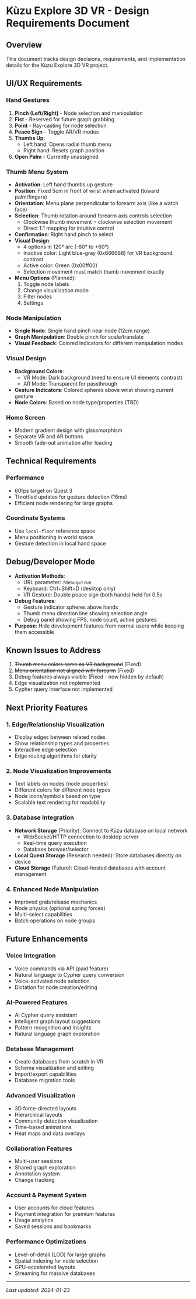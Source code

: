 # Kùzu Explore 3D VR - Design Requirements Document

## Overview
This document tracks design decisions, requirements, and implementation details for the Kùzu Explore 3D VR project.

## UI/UX Requirements

### Hand Gestures
1. **Pinch (Left/Right)** - Node selection and manipulation
2. **Fist** - Reserved for future graph grabbing
3. **Point** - Ray-casting for node selection
4. **Peace Sign** - Toggle AR/VR modes
5. **Thumbs Up**:
   - Left hand: Opens radial thumb menu
   - Right hand: Resets graph position
6. **Open Palm** - Currently unassigned

### Thumb Menu System
- **Activation**: Left hand thumbs up gesture
- **Position**: Fixed 5cm in front of wrist when activated (toward palm/fingers)
- **Orientation**: Menu plane perpendicular to forearm axis (like a watch face)
- **Selection**: Thumb rotation around forearm axis controls selection
  - Clockwise thumb movement = clockwise selection movement
  - Direct 1:1 mapping for intuitive control
- **Confirmation**: Right hand pinch to select
- **Visual Design**:
  - 4 options in 120° arc (-60° to +60°)
  - Inactive color: Light blue-gray (0x666688) for VR background contrast
  - Active color: Green (0x00ff00)
  - Selection movement must match thumb movement exactly
- **Menu Options** (Planned):
  1. Toggle node labels
  2. Change visualization mode
  3. Filter nodes
  4. Settings

### Node Manipulation
- **Single Node**: Single hand pinch near node (12cm range)
- **Graph Manipulation**: Double pinch for scale/translate
- **Visual Feedback**: Colored indicators for different manipulation modes

### Visual Design
- **Background Colors**:
  - VR Mode: Dark background (need to ensure UI elements contrast)
  - AR Mode: Transparent for passthrough
- **Gesture Indicators**: Colored spheres above wrist showing current gesture
- **Node Colors**: Based on node type/properties (TBD)

### Home Screen
- Modern gradient design with glassmorphism
- Separate VR and AR buttons
- Smooth fade-out animation after loading

## Technical Requirements

### Performance
- 60fps target on Quest 3
- Throttled updates for gesture detection (16ms)
- Efficient node rendering for large graphs

### Coordinate Systems
- Use `local-floor` reference space
- Menu positioning in world space
- Gesture detection in local hand space

## Debug/Developer Mode
- **Activation Methods**:
  - URL parameter: `?debug=true`
  - Keyboard: Ctrl+Shift+D (desktop only)
  - VR Gesture: Double peace sign (both hands) held for 0.5s
- **Debug Features**:
  - Gesture indicator spheres above hands
  - Thumb menu direction line showing selection angle
  - Debug panel showing FPS, node count, active gestures
- **Purpose**: Hide development features from normal users while keeping them accessible

## Known Issues to Address
1. ~~Thumb menu colors same as VR background~~ (Fixed)
2. ~~Menu orientation not aligned with forearm~~ (Fixed)
3. ~~Debug features always visible~~ (Fixed - now hidden by default)
4. Edge visualization not implemented
5. Cypher query interface not implemented

## Next Priority Features

### 1. Edge/Relationship Visualization
- Display edges between related nodes
- Show relationship types and properties
- Interactive edge selection
- Edge routing algorithms for clarity

### 2. Node Visualization Improvements
- Text labels on nodes (node properties)
- Different colors for different node types
- Node icons/symbols based on type
- Scalable text rendering for readability

### 3. Database Integration
- **Network Storage** (Priority): Connect to Kùzu database on local network
  - WebSocket/HTTP connection to desktop server
  - Real-time query execution
  - Database browser/selector
- **Local Quest Storage** (Research needed): Store databases directly on device
- **Cloud Storage** (Future): Cloud-hosted databases with account management

### 4. Enhanced Node Manipulation
- Improved grab/release mechanics
- Node physics (optional spring forces)
- Multi-select capabilities
- Batch operations on node groups

## Future Enhancements

### Voice Integration
- Voice commands via API (paid feature)
- Natural language to Cypher query conversion
- Voice-activated node selection
- Dictation for node creation/editing

### AI-Powered Features
- AI Cypher query assistant
- Intelligent graph layout suggestions
- Pattern recognition and insights
- Natural language graph exploration

### Database Management
- Create databases from scratch in VR
- Schema visualization and editing
- Import/export capabilities
- Database migration tools

### Advanced Visualization
- 3D force-directed layouts
- Hierarchical layouts
- Community detection visualization
- Time-based animations
- Heat maps and data overlays

### Collaboration Features
- Multi-user sessions
- Shared graph exploration
- Annotation system
- Change tracking

### Account & Payment System
- User accounts for cloud features
- Payment integration for premium features
- Usage analytics
- Saved sessions and bookmarks

### Performance Optimizations
- Level-of-detail (LOD) for large graphs
- Spatial indexing for node selection
- GPU-accelerated layouts
- Streaming for massive databases

---
*Last updated: 2024-01-23*
